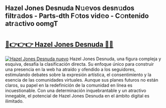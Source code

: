 ## Hazel Jones Desnuda N𝚞𝚎vos desn𝚞dos filtr𝚊dos - Parts-dth F𝚘tos vid𝚎o - C𝚘ntenido atr𝚊ctivo oomgT

# <h2><a href="http://mbbbqj.tromn.icu/?c=Hazel+Jones+Desnuda">🔗👉👉👉 Hazel Jones Desnuda 🔗🔗</a></h2>

[![Hazel Jones Desnuda nuevo](https://i.imgur.com/pEAQMta.gif)](http://mbbbqj.tromn.icu/?c=Hazel+Jones+Desnuda)
Hazel Jones Desnuda, una figura compleja y esquiva, desafía la clasificación directa. Su enfoque único para construir una presencia en la web ha atraído y ofendido a los seguidores, estimulando debates sobre la expresión artística, el consentimiento y la esencia de las comunidades virtuales. Aunque sus planes futuros no están claros, su papel en la redefinición de la comunidad en línea es incuestionable. Con una determinación inquebrantable y un atractivo innegable, el potencial de Hazel Jones Desnuda en el ámbito digital es ilimitado.
